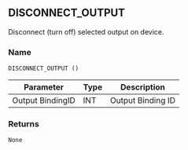 ## DISCONNECT\_OUTPUT

Disconnect (turn off) selected output on device.


### Name

`DISCONNECT_OUTPUT ()`


| Parameter        | Type | Description       |
| ---------------- | ---- | ----------------- |
| Output BindingID | INT  | Output Binding ID |


### Returns

`None`
